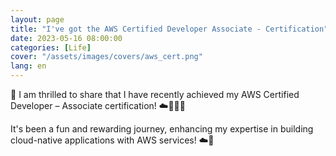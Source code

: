 ```yaml
---
layout: page
title: "I've got the AWS Certified Developer Associate - Certification"
date: 2023-05-16 08:00:00
categories: [Life]
cover: "/assets/images/covers/aws_cert.png"
lang: en
---
```


🎉 I am thrilled to share that I have recently achieved my AWS Certified Developer – Associate certification! ☁️🧑🏻‍💻

It's been a fun and rewarding journey, enhancing my expertise in building cloud-native applications with AWS services! ☁️🔭

<div data-iframe-width="150" data-iframe-height="270" data-share-badge-id="8f35d087-b608-48a4-9c72-36dc29ac6c92" data-share-badge-host="https://www.credly.com"></div><script type="text/javascript" async src="//cdn.credly.com/assets/utilities/embed.js"></script>
